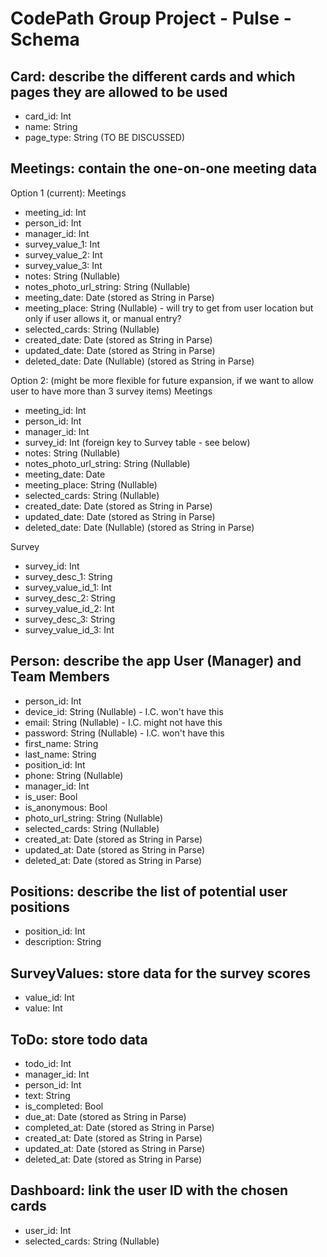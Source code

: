 # CodePath Group Project - Pulse - Schema

## Card: describe the different cards and which pages they are allowed to be used
- card_id: Int
- name: String
- page_type: String (TO BE DISCUSSED)

## Meetings: contain the one-on-one meeting data

Option 1 (current):
Meetings
- meeting_id: Int
- person_id: Int
- manager_id: Int
- survey_value_1: Int
- survey_value_2: Int
- survey_value_3: Int
- notes: String (Nullable)
- notes_photo_url_string: String (Nullable)
- meeting_date: Date (stored as String in Parse)
- meeting_place: String (Nullable) - will try to get from user location but only if user allows it, or manual entry?
- selected_cards: String (Nullable)
- created_date: Date (stored as String in Parse)
- updated_date: Date (stored as String in Parse)
- deleted_date: Date (Nullable) (stored as String in Parse)

Option 2: (might be more flexible for future expansion, if we want to allow user to have more than 3 survey items)
Meetings
- meeting_id: Int
- person_id: Int
- manager_id: Int
- survey_id: Int (foreign key to Survey table - see below)
- notes: String (Nullable)
- notes_photo_url_string: String (Nullable)
- meeting_date: Date
- meeting_place: String (Nullable)
- selected_cards: String (Nullable)
- created_date: Date (stored as String in Parse)
- updated_date: Date (stored as String in Parse)
- deleted_date: Date (Nullable) (stored as String in Parse)

Survey
- survey_id: Int
- survey_desc_1: String
- survey_value_id_1: Int
- survey_desc_2: String
- survey_value_id_2: Int
- survey_desc_3: String
- survey_value_id_3: Int

## Person: describe the app User (Manager) and Team Members 
- person_id: Int
- device_id: String (Nullable) - I.C. won't have this
- email: String (Nullable)  - I.C. might not have this
- password: String (Nullable)  - I.C. won't have this
- first_name: String
- last_name: String
- position_id: Int
- phone: String (Nullable)
- manager_id: Int
- is_user: Bool
- is_anonymous: Bool
- photo_url_string: String (Nullable)
- selected_cards: String (Nullable)
- created_at: Date (stored as String in Parse)
- updated_at: Date (stored as String in Parse)
- deleted_at: Date (stored as String in Parse)

## Positions: describe the list of potential user positions
- position_id: Int
- description: String

## SurveyValues: store data for the survey scores
- value_id: Int
- value: Int

## ToDo: store todo data
- todo_id: Int
- manager_id: Int
- person_id: Int
- text: String
- is_completed: Bool
- due_at: Date (stored as String in Parse)
- completed_at: Date (stored as String in Parse)
- created_at: Date (stored as String in Parse)
- updated_at: Date (stored as String in Parse)
- deleted_at: Date (stored as String in Parse)

## Dashboard: link the user ID with the chosen cards
- user_id: Int
- selected_cards: String (Nullable)